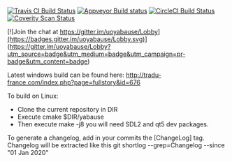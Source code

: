 [![Travis CI Build Status](https://travis-ci.org/Yabause/yabause.svg?branch=master)](https://travis-ci.org/Yabause/yabause)
[![Appveyor Build status](https://ci.appveyor.com/api/projects/status/n35d1obw5deo1dsl/branch/master?svg=true)](https://ci.appveyor.com/project/Guillaumito/yabause)
[![CircleCI Build Status](https://circleci.com/gh/Yabause/yabause/tree/master.svg?style=shield&circle-token=c3153fb8a4e9d5a8801604ce5cac566c5ea16774)](https://circleci.com/gh/Yabause/yabause)
[![Coverity Scan Status](https://scan.coverity.com/projects/6271/badge.svg)](https://scan.coverity.com/projects/6271)


[![Join the chat at https://gitter.im/uoyabause/Lobby](https://badges.gitter.im/uoyabause/Lobby.svg)]
(https://gitter.im/uoyabause/Lobby?utm_source=badge&utm_medium=badge&utm_campaign=pr-badge&utm_content=badge)


Latest windows build can be found here:
http://tradu-france.com/index.php?page=fullstory&id=676

To build on Linux:
- Clone the current repository in DIR
- Execute cmake $DIR/yabause
- Then execute make -j8
you will need SDL2 and qt5 dev packages.

To generate a changelog, add in your commits the [ChangeLog] tag. Changelog will be extracted like this 
  git shortlog --grep=Changelog --since "01 Jan 2020"

